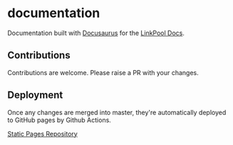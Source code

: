 # documentation
Documentation built with [Docusaurus](https://docusaurus.io/) for the
[LinkPool Docs](https://docs.linkpool.io).

## Contributions
Contributions are welcome. Please raise a PR with your changes.

## Deployment
Once any changes are merged into master, they're automatically deployed
to GitHub pages by Github Actions.

[Static Pages Repository](https://github.com/linkpoolio/linkpoolio.github.io)